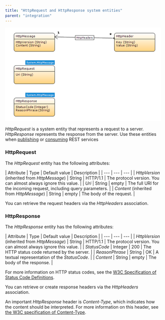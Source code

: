 ```yaml
---
title: "HttpRequest and HttpResponse system entities"
parent: "integration"
---
```


![](attachments/http-request-and-response-entities/http-request-and-response-domain-model.png)

*HttpRequest* is a system entity that represents a request to a server. *HttpResponse* represents the response from the server. Use these entities when [publishing](published-rest-services) or [consuming](consumed-rest-services) REST services

### <a name="http-request"></a>HttpRequest

The *HttpRequest* entity has the following attributes:

|  Attribute  |  Type  |  Default value | Description  |
|  ---  |  ---  |  ---  |
|  *HttpVersion* (inherited from *HttpMessage*) |  String  | HTTP/1.1 | The protocol version. You can almost always ignore this value. |
|  *Uri*  | String  | empty | The full URI for the incoming request, including query parameters. |
|  *Content* (inherited from *HttpMessage*) |  String  | empty | The body of the request. |

You can retrieve the request headers via the *HttpHeaders* association.

### <a name="http-response"></a>HttpResponse

The *HttpResponse* entity has the following attributes:

|  Attribute  |  Type  |  Default value | Description  |
|  ---  |  ---  |  ---  |
|  *HttpVersion* (inherited from *HttpMessage*)  |  String  | HTTP/1.1 | The protocol version. You can almost always ignore this value. |
|  *StatusCode*  |  Integer  | 200 | The HTTP status code returned by the server.  |
|  *ReasonPhrase*  |  String  |  OK | A textual representation of the *StatusCode*.  |
|  *Content*  |  String  | empty | The body of the response. |

For more information on HTTP status codes, see the [W3C Specification of Status Code Definitions](https://www.w3.org/Protocols/rfc2616/rfc2616-sec10.html).

You can retrieve or create response headers via the *HttpHeaders* association.

An important *HttpResponse* header is _Content-Type_, which indicates how the content should be interpreted. For more information on this header, see [the W3C specification of Content-Type](https://www.w3.org/Protocols/rfc1341/4_Content-Type.html).

